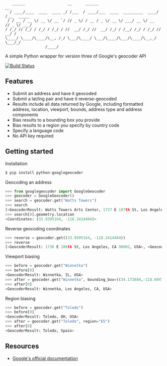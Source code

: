 <pre><code>   ______                   __      ______                           __          
  / ____/____  ____  ____ _/ /___  / ____/___  ____  _________  ____/ /___  _____
 / / __ / __ \/ __ \/ __ `/ // _ \/ / __ / _ \/ __ \/ ___/ __ \/ __  // _ \/ ___/
/ /_/ // /_/ / /_/ / /_/ / //  __/ /_/ //  __/ /_/ / /__/ /_/ / /_/ //  __/ /    
\____/ \____/\____/\__, /_/ \___/\____/ \___/\____/\___/\____/\__,_/ \___/_/     
                  /____/                                                        </pre></code>

A simple Python wrapper for version three of Google's geocoder API

[![Build Status](https://travis-ci.org/datadesk/python-googlegeocoder.png)](https://travis-ci.org/datadesk/python-googlegeocoder)

Features
--------

* Submit an address and have it geocoded
* Submit a lat/lng pair and have it reverse-geocoded
* Results include all data returned by Google, including formatted address, location, viewport, bounds, address type and address components
* Bias results to a bounding box you provide
* Bias results to a region you specify by country code
* Specify a language code
* No API key required

Getting started
---------------

Installation

```bash
$ pip install python-googlegeocoder
```

Geocoding an address

```python
>>> from googlegeocoder import GoogleGeocoder
>>> geocoder = GoogleGeocoder()
>>> search = geocoder.get("Watts Towers")
>>> search
[<GeocoderResult: Watts Towers Arts Center, 1727 E 107th St, Los Angeles, CA 90002-3621, USA>]
>>> search[0].geometry.location
<Coordinates: (33.9395164, -118.2414404)>
```

Reverse geocoding coordinates

```python
>>> reverse = geocoder.get((33.9395164, -118.2414404))
>>> reverse
[<GeocoderResult: 1736 E 106th St, Los Angeles, CA 90002, USA>, <GeocoderResult: Watts, Los Angeles, CA, USA>, <GeocoderResult: Los Angeles, CA 90002, USA>, <GeocoderResult: South LA, Los Angeles, CA, USA>, <GeocoderResult: Los Angeles, CA, USA>, <GeocoderResult: Los Angeles, CA, USA>, <GeocoderResult: Los Angeles, California, USA>, <GeocoderResult: California, USA>, <GeocoderResult: United States>]</code></pre>
```

Viewport biasing

```python
>>> before = geocoder.get("Winnetka")
>>> before[0]
<GeocoderResult: Winnetka, IL, USA>
>>> after = geocoder.get("Winnetka", bounding_box=((34.172684,-118.604794), (34.236144,-118.500938)))
>>> after[0]
<GeocoderResult: Winnetka, Los Angeles, CA, USA>
```

Region biasing

```python
>>> before = geocoder.get("Toledo")
>>> before[0]
<GeocoderResult: Toledo, OH, USA>
>>> after = geocoder.get("Toledo", region="ES")
>>> after[0]
<GeocoderResult: Toledo, Spain>
```

Resources
---------

* [Google's official documentation](http://code.google.com/apis/maps/documentation/geocoding/)
